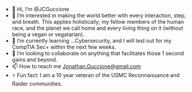 - 👋 Hi, I’m @JCGuccione
- 👀 I’m interested in making the world better with every interaction, step, and breath. This applies holistically; my fellow members of the human race, and the planet we call home and every living thing on it (without being a vegan or vegatarian).
- 🌱 I’m currently learning ...Cybersecurity, and I will test out for my CompTIA Sec+ within the next few weeks.
- 💞️ I’m looking to collaborate on anything that facilitates those 1 second gains and beyond.
- 📫 How to reach me Jonathan.Guccione@gmail.com
- ⚡ Fun fact: I am a 10 year veteran of the USMC Reconnaissance and Raider communities.

<!---
JCGuccione/JCGuccione is a ✨ special ✨ repository because its `README.md` (this file) appears on your GitHub profile.
You can click the Preview link to take a look at your changes.
--->

